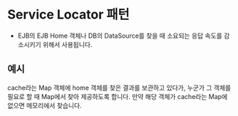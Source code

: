 # Service Locator 패턴
* EJB의 EJB Home 객체나 DB의 DataSource를 찾을 때 소요되는 응답 속도를 감소시키기 위해서 사용됩니다.

## 예시
cache라는 Map 객체에 home 객체를 찾은 결과를 보관하고 있다가,
누군가 그 객체를 필요로 할 때 Map에서 찾아 제공하도록 합니다.
만약 해당 객체가 cache라는 Map에 없으면 메모리에서 찾습니다.